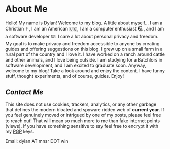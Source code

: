 # About Me

Hello! My name is Dylan! Welcome to my blog. A little about myself... I am a Christian ✝️, I am an American 🇺🇸, I am a computer enthusiast 🖳, and I am a software developer ⌨️. I care a lot about personal privacy and freedom. My goal is to make privacy and freedom accessible to anyone by creating guides and offering suggestions on this blog. 
I grew up on a small farm in a rural part of the country and I love it. I have worked on a ranch around cattle and other animals, and I love being outside. I am studying for a Batchlors in software development, and I am excited to graduate soon.
Anyway, welcome to my blog! Take a look around and enjoy the content. I have funny stuff, thought experiments, and of course, guides. Enjoy! 

## _Contact Me_
This site does not use cookies, trackers, analytics, or any other garbage that defines the modern bloated and spyware ridden web of **current year**. If you feel genuinely moved or intrigued by one of my posts, please feel free to reach out! That will mean so much more to me than fake internet points (views). If you have something sensitive to say feel free to encrypt it with my [PGP]("https://mnsr.win/pgp") keys.

Email: dylan AT mnsr DOT win